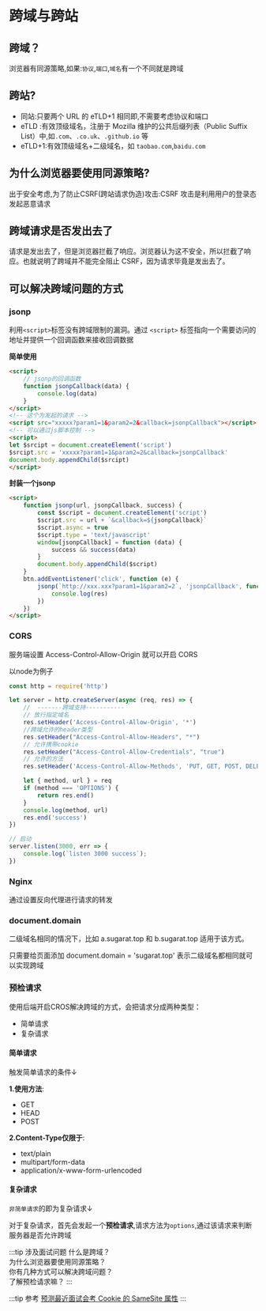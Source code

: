 # 跨域与跨站

## 跨域？
浏览器有同源策略,如果:``协议``,``端口``,``域名``有一个不同就是跨域

## 跨站?
* 同站:只要两个 URL 的 eTLD+1 相同即,不需要考虑协议和端口
* eTLD :有效顶级域名，注册于 Mozilla 维护的公共后缀列表（Public Suffix List）中,如``.com``、``.co.uk``、``.github.io`` 等
* eTLD+1:有效顶级域名+二级域名，如 ``taobao.com``,``baidu.com``

## 为什么浏览器要使用同源策略?
出于安全考虑,为了防止CSRF(跨站请求伪造)攻击:CSRF 攻击是利用用户的登录态发起恶意请求

## 跨域请求是否发出去了
请求是发出去了，但是浏览器拦截了响应。浏览器认为这不安全，所以拦截了响应。也就说明了跨域并不能完全阻止 CSRF，因为请求毕竟是发出去了。

## 可以解决跨域问题的方式
### jsonp
利用`` <script> ``标签没有跨域限制的漏洞。通过 ``<script>`` 标签指向一个需要访问的地址并提供一个回调函数来接收回调数据

**简单使用**
```html
<script>
    // jsonp的回调函数
    function jsonpCallback(data) {
    	console.log(data)
	}
</script>
<!-- 这个为发起的请求 -->
<script src="xxxxx?param1=1&param2=2&callback=jsonpCallback"></script>
<!-- 可以通过js脚本控制 -->
<script>
let $srcipt = document.createElement('script')
$srcipt.src = 'xxxxx?param1=1&param2=2&callback=jsonpCallback'
document.body.appendChild($srcipt)
</script>
```
**封装一个jsonp**

```html
<script>
    function jsonp(url, jsonpCallback, success) {
        const $script = document.createElement('script')
        $script.src = url + `&callback=${jsonpCallback}`
        $script.async = true
        $script.type = 'text/javascript'
        window[jsonpCallback] = function (data) {
            success && success(data)
        }
        document.body.appendChild($script)
    }
    btn.addEventListener('click', function (e) {
        jsonp(`http://xxx.xxx?param1=1&param2=2`, 'jsonpCallback', function (res) {
            console.log(res)
        })
    })
</script>
```

### CORS
服务端设置 Access-Control-Allow-Origin 就可以开启 CORS

以node为例子
```js
const http = require('http')

let server = http.createServer(async (req, res) => {
    //  -------跨域支持-----------
    // 放行指定域名
    res.setHeader('Access-Control-Allow-Origin', '*')
    //跨域允许的header类型
    res.setHeader("Access-Control-Allow-Headers", "*")
    // 允许携带cookie
    res.setHeader("Access-Control-Allow-Credentials", "true")
    // 允许的方法
    res.setHeader('Access-Control-Allow-Methods', 'PUT, GET, POST, DELETE, OPTIONS')

    let { method, url } = req
    if (method === 'OPTIONS') {
        return res.end()
    }
    console.log(method, url)
    res.end('success')
})

// 启动
server.listen(3000, err => {
    console.log(`listen 3000 success`);
})
```

### Nginx
通过设置反向代理进行请求的转发

### document.domain
二级域名相同的情况下，比如 a.sugarat.top 和 b.sugarat.top 适用于该方式。

只需要给页面添加 document.domain = 'sugarat.top' 表示二级域名都相同就可以实现跨域

### 预检请求
使用后端开启CROS解决跨域的方式，会把请求分成两种类型：
* 简单请求
* 复杂请求

#### 简单请求
触发简单请求的条件↓

**1.使用方法**:
* GET
* HEAD
* POST

**2.Content-Type仅限于**:
* text/plain
* multipart/form-data
* application/x-www-form-urlencoded

#### 复杂请求
``非简单请求``的即为复杂请求↓

对于复杂请求，首先会发起一个**预检请求**,请求方法为``options``,通过该请求来判断服务器是否允许跨域

:::tip 涉及面试问题
什么是跨域？<br>
为什么浏览器要使用同源策略？<br>
你有几种方式可以解决跨域问题？<br>
了解预检请求嘛？
:::

:::tip 参考
[预测最近面试会考 Cookie 的 SameSite 属性](https://juejin.im/post/5e718ecc6fb9a07cda098c2d)
:::

<tongji/>